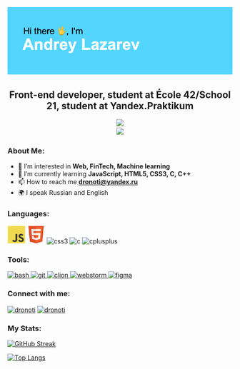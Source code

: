 ![header](./header.png)
<h2 align="center">Front-end developer, student at École 42/School 21, student at Yandex.Praktikum</h2>
<div align="center">
  <img src="https://media.giphy.com/media/WFZvB7VIXBgiz3oDXE/giphy.gif" width="200"/>
</div>
<div align="center">
  <a href="https://www.codewars.com/users/Andrey%20Lazarev"><img src="https://www.codewars.com/users/Andrey%20Lazarev/badges/small"/></a>
</div>

### About Me:
- 👀 I’m interested in **Web, FinTech, Machine learning**
- 🌱 I’m currently learning **JavaScript, HTML5, CSS3, C, C++**
- 📫 How to reach me **dronoti@yandex.ru**
- 🌍 I speak Russian and English

### Languages:
<div align="left"> 
<img src="https://github.com/devicons/devicon/blob/master/icons/javascript/javascript-original.svg" alt="JavaScript" width="40" height="40"/> 
<img src="https://github.com/devicons/devicon/blob/master/icons/html5/html5-original.svg" alt="HTML5" width="40" height="40"/> 
<img src="https://raw.githubusercontent.com/daniilshat/daniilshat/2d7eafe5250314b3d422c86b35de062e0f1f5178/icons/CSS3.svg" alt="css3" width="40" height="40"/>
<img src="https://raw.githubusercontent.com/daniilshat/daniilshat/2d7eafe5250314b3d422c86b35de062e0f1f5178/icons/C.svg" alt="c" width="40" height="40"/>
<img src="https://raw.githubusercontent.com/daniilshat/daniilshat/2d7eafe5250314b3d422c86b35de062e0f1f5178/icons/C%2B%2B.svg" alt="cplusplus" width="40" height="40"/> </a> 
</div>

### Tools:
<div align="left"> 
<a href="http://www.gnu.org/software/bash/" target="_blank" rel="noreferrer"> <img src="https://raw.githubusercontent.com/daniilshat/daniilshat/2583381c09497c680369e95dce7e029d93484d94/icons/Bash.svg" alt="bash" width="40" height="40"/> </a> 
<a href="https://git-scm.com/" target="_blank" rel="noreferrer"> <img src="https://raw.githubusercontent.com/daniilshat/daniilshat/2d7eafe5250314b3d422c86b35de062e0f1f5178/icons/git.svg" alt="git" width="40" height="40"/> </a> 
<a href="https://www.jetbrains.com/clion/" target="_blank" rel="noreferrer"> <img src="https://raw.githubusercontent.com/daniilshat/daniilshat/2583381c09497c680369e95dce7e029d93484d94/icons/clion.svg" alt="clion" width="40" height="40"/> </a> 
<a href="https://www.jetbrains.com/webstorm/" target="_blank" rel="noreferrer"> <img src="https://raw.githubusercontent.com/daniilshat/daniilshat/2583381c09497c680369e95dce7e029d93484d94/icons/WebStorm.svg" alt="webstorm" width="40" height="40"/> </a> 
<a href="https://www.figma.com/" target="_blank" rel="noreferrer"> <img src="https://raw.githubusercontent.com/daniilshat/daniilshat/2d7eafe5250314b3d422c86b35de062e0f1f5178/icons/figma.svg" alt="figma" width="30" height="40"/> </a> 
</div>

### Connect with me:
<div align="left">
<a href="https://t.me/dronoti" target="blank"><img align="center" src="https://raw.githubusercontent.com/daniilshat/daniilshat/2d7eafe5250314b3d422c86b35de062e0f1f5178/icons/Telegram.svg" alt="dronoti" height="40" width="40" /></a>
<a href="https://vk.com/id3260588" target="blank"><img align="center" src="https://raw.githubusercontent.com/daniilshat/daniilshat/2d7eafe5250314b3d422c86b35de062e0f1f5178/icons/vk.svg" alt="dronoti" height="40" width="40" /></a>
</div>

### My Stats:
[![GitHub Streak](http://github-readme-streak-stats.herokuapp.com?user=dronoti)](https://git.io/streak-stats)

[![Top Langs](https://github-readme-stats.vercel.app/api/top-langs/?username=dronoti&layout=compact)](https://github.com/anuraghazra/github-readme-stats)
